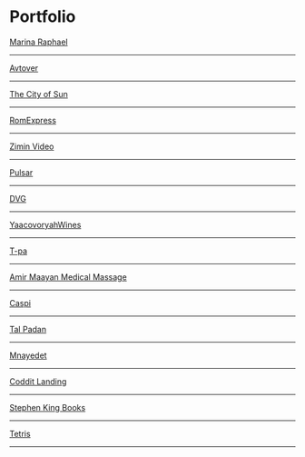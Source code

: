 # Portfolio

<a href="https://marinaraphael.com/" target="_blank">Marina Raphael</a>
_____
<a href="http://avtover.com/" target="_blank">Avtover</a>
_____
<a href="https://thecityofsun.com/" target="_blank">The City of Sun</a>
_____
<a href="https://romexpress.co.il/" target="_blank">RomExpress</a>
_____
<a href="https://zimin.video/" target="_blank">Zimin Video</a>
_____
<a href="https://pulsarua.com/" target="_blank">Pulsar</a>
_____
<a href="https://dvg.co.il/" target="_blank">DVG</a> 
_____
<a href="https://yaacovoryahwines.com/" target="_blank">YaacovoryahWines</a>
_____
<a href="https://www.t-pa.co.il/" target="_blank">T-pa</a>
_____
<a href="https://www.amirmassage.co.il/" target="_blank">Amir Maayan Medical Massage</a>
_____
<a href="https://www.caspi-group.co.il/" target="_blank">Caspi</a> 
_____
<a href="http://p36099-290-15677.s290.upress.link/" target="_blank">Tal Padan</a>
_____
<a href="http://mnayedet.co.il/" target="_blank">Mnayedet</a>
_____
<a href="https://landing.coditt.com/outsourcing/
" target="_blank">Coddit Landing</a>
_____
<a href="https://nazar-himin.github.io/js-project/" target="_blank">Stephen King Books</a>
_____
<a href="https://nazar-himin.github.io/Tetris/" target="_blank">Tetris</a>
_____
